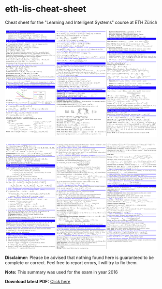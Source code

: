 # eth-lis-cheat-sheet
Cheat sheet for the "Learning and Intelligent Systems" course at ETH Zürich

[![Foo](/preview/01.png)](http://www.google.com/)

[![Foo](/preview/02.png)](http://www.google.com/)

**Disclaimer:** Please be advised that nothing found here is guaranteed to be complete or correct. Feel free to report errors, I will try to fix them.

**Note:** This summary was used for the exam in year 2016

**Download latest PDF:** [Click here](https://github.com/ndrizza/eth-lis-cheat-sheet/blob/master/document.pdf)
